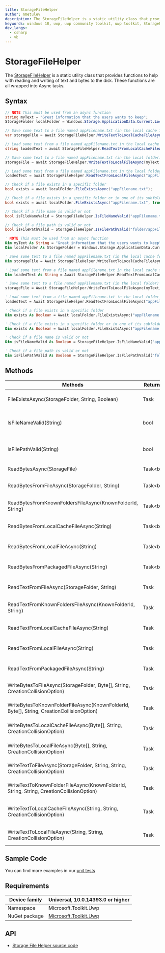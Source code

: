 ```yaml
---
title: StorageFileHelper
author: nmetulev
description: The StorageFileHelper is a static utility class that provides functions to help with reading and writing of text and bytes to the disk.  These functions are all wrapped into Async tasks.
keywords: windows 10, uwp, uwp community toolkit, uwp toolkit, StorageFileHelper
dev_langs:
  - csharp
  - vb
---
```


# StorageFileHelper

The [StorageFileHelper](https://docs.microsoft.com/dotnet/api/microsoft.toolkit.uwp.helpers.storagefilehelper) is a static utility class that provides functions to help with reading and writing of text and bytes to the disk.  These functions are all wrapped into Async tasks.

## Syntax

```csharp
// NOTE This must be used from an async function
string myText = "Great information that the users wants to keep";
StorageFolder localFolder = Windows.Storage.ApplicationData.Current.LocalFolder;

// Save some text to a file named appFilename.txt (in the local cache folder)
var storageFile = await StorageFileHelper.WriteTextToLocalCacheFileAsync(myText, "appFilename.txt");

// Load some text from a file named appFilename.txt in the local cache folder	
string loadedText = await StorageFileHelper.ReadTextFromLocalCacheFileAsync("appFilename.txt");

// Save some text to a file named appFilename.txt (in the local folder)
storageFile = await StorageFileHelper.WriteTextToLocalFileAsync(myText, "appFilename.txt");

// Load some text from a file named appFilename.txt in the local folder	
loadedText = await StorageFileHelper.ReadTextFromLocalFileAsync("appFilename.txt");

// Check if a file exists in a specific folder
bool exists = await localFolder.FileExistsAsync("appFilename.txt");

// Check if a file exists in a specific folder or in one of its subfolders
bool exists = await localFolder.FileExistsAsync("appFilename.txt", true);

// Check if a file name is valid or not
bool isFileNameValid = StorageFileHelper.IsFileNameValid("appFilename.txt");

// Check if a file path is valid or not
bool isFilePathValid = StorageFileHelper.IsFilePathValid("folder/appFilename.txt");
```
```vb
' NOTE This must be used from an async function
Dim myText As String = "Great information that the users wants to keep"
Dim localFolder As StorageFolder = Windows.Storage.ApplicationData.Current.LocalFolder

' Save some text to a file named appFilename.txt (in the local cache folder)
Dim storageFile = Await StorageFileHelper.WriteTextToLocalCacheFileAsync(myText, "appFilename.txt")

' Load some text from a file named appFilename.txt in the local cache folder	
Dim loadedText As String = Await StorageFileHelper.ReadTextFromLocalCacheFileAsync("appFilename.txt")

' Save some text to a file named appFilename.txt (in the local folder)
storageFile = Await StorageFileHelper.WriteTextToLocalFileAsync(myText, "appFilename.txt")

' Load some text from a file named appFilename.txt in the local folder	
loadedText = Await StorageFileHelper.ReadTextFromLocalFileAsync("appFilename.txt")

' Check if a file exists in a specific folder
Dim exists As Boolean = Await localFolder.FileExistsAsync("appFilename.txt")

' Check if a file exists in a specific folder or in one of its subfolders
Dim exists As Boolean = Await localFolder.FileExistsAsync("appFilename.txt", True)

' Check if a file name is valid or not
Dim isFileNameValid As Boolean = StorageFileHelper.IsFileNameValid("appFilename.txt")

' Check if a file path is valid or not
Dim isFilePathValid As Boolean = StorageFileHelper.IsFilePathValid("folder/appFilename.txt")
```

## Methods

| Methods | Return Type | Description |
| -- | -- | -- |
| FileExistsAsync(StorageFolder, String, Boolean) | Task<bool> | Gets a value indicating whether a file exists in the current folder |
| IsFileNameValid(String) | bool | Gets a value indicating whether a filename is correct or not using the Storage feature |
| IsFilePathValid(String) | bool | Gets a value indicating whether a file path is correct or not using the Storage feature |
| ReadBytesAsync(StorageFile) | Task<byte[]> | Gets an array of bytes from a `StorageFile` |
| ReadBytesFromFileAsync(StorageFolder, String) | Task<byte[]> | Gets an array of bytes from a `StorageFile` located in the given `StorageFolder` |
| ReadBytesFromKnownFoldersFileAsync(KnownFolderId, String) | Task<byte[]> | Gets an array of bytes from a `StorageFile` located in a well known folder |
| ReadBytesFromLocalCacheFileAsync(String) | Task<byte[]> | Gets an array of bytes from a `StorageFile` located in the application local cache folder |
| ReadBytesFromLocalFileAsync(String) | Task<byte[]> | Gets an array of bytes from a `StorageFile` located in the application local folder |
| ReadBytesFromPackagedFileAsync(String) | Task<byte[]> | Gets an array of bytes from a `StorageFile` located in the application installation folder |
| ReadTextFromFileAsync(StorageFolder, String) | Task<string> | Gets a string value from a `StorageFile` located in the given `StorageFolder` |
| ReadTextFromKnownFoldersFileAsync(KnownFolderId, String) | Task<string> | Gets a string value from a `StorageFile` located in a well known folder |
| ReadTextFromLocalCacheFileAsync(String) | Task<string> | Gets a string value from a `StorageFile` located in the application local cache folder |
| ReadTextFromLocalFileAsync(String) | Task<string> | Gets a string value from a `StorageFile` located in the application local folder |
| ReadTextFromPackagedFileAsync(String) | Task<string> | Gets a string value from a `StorageFile` located in the application installation folder |
| WriteBytesToFileAsync(StorageFolder, Byte[], String, CreationCollisionOption) | Task<StorageFile> | Saves an array of bytes to a `StorageFile` in the given `StorageFolder` |
| WriteBytesToKnownFolderFileAsync(KnownFolderId, Byte[], String, CreationCollisionOption) | Task<StorageFile> | Saves an array of bytes to a `StorageFile` to well known folder |
| WriteBytesToLocalCacheFileAsync(Byte[], String, CreationCollisionOption) | Task<StorageFile> | Saves an array of bytes to a `StorageFile` to application local cache folder |
| WriteBytesToLocalFileAsync(Byte[], String, CreationCollisionOption) | Task<StorageFile> | Saves an array of bytes to a `StorageFile` to application local folder |
| WriteTextToFileAsync(StorageFolder, String, String, CreationCollisionOption) | Task<StorageFile> | Saves a string value to a `StorageFile` in the given `StorageFolder` |
| WriteTextToKnownFolderFileAsync(KnownFolderId, String, String, CreationCollisionOption) | Task<StorageFile> | Saves a string value to a Windows.Storage.StorageFile in well known folder |
| WriteTextToLocalCacheFileAsync(String, String, CreationCollisionOption) | Task<StorageFile> | Saves a string value to a Windows.Storage.StorageFile in application local cache folder |
| WriteTextToLocalFileAsync(String, String, CreationCollisionOption) | Task<StorageFile> | Saves a string value to a Windows.Storage.StorageFile in application local folder |

## Sample Code

You can find more examples in our [unit tests](https://github.com/Microsoft/UWPCommunityToolkit/blob/master/UnitTests/Helpers/Test_StorageFileHelper.cs)

## Requirements

| Device family | Universal, 10.0.14393.0 or higher |
| --- | --- |
| Namespace | Microsoft.Toolkit.Uwp |
| NuGet package | [Microsoft.Toolkit.Uwp](https://www.nuget.org/packages/Microsoft.Toolkit.Uwp/) |

## API

* [Storage File Helper source code](https://github.com/Microsoft/UWPCommunityToolkit/blob/master/Microsoft.Toolkit.Uwp/Helpers/StorageFileHelper.cs)
